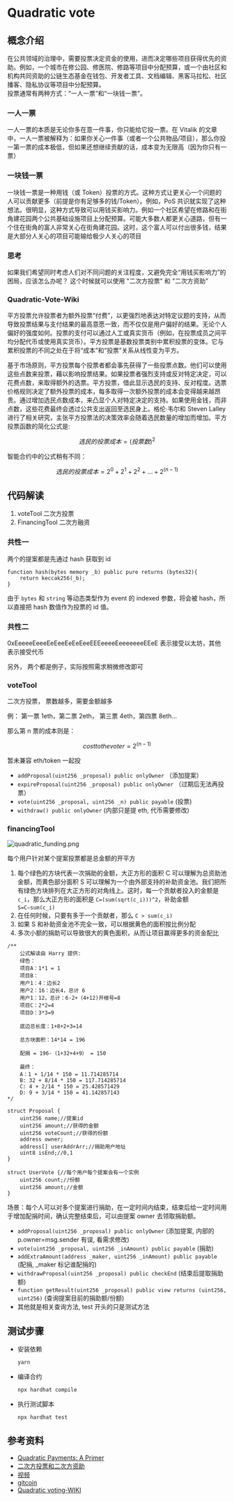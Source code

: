 # Quadratic vote

## 概念介绍

在公共领域的治理中，需要投票决定资金的使用，进而决定哪些项目获得优先的资助。例如，一个城市在修公园、修医院、修路等项目中分配预算，或一个由社区和机构共同资助的公链生态基金在钱包、开发者工具、文档编辑、黑客马拉松、社区播客、隐私协议等项目中分配预算。  
投票通常有两种方式：“一人一票”和“一块钱一票”。

### 一人一票

一人一票的本质是无论你多在意一件事，你只能给它投一票。在 Vitalik 的文章中，一人一票被解释为：如果你关心一件事（或者一个公共物品/项目），那么你投一第一票的成本极低，但如果还想继续贡献的话，成本变为无限高（因为你只有一票）

### 一块钱一票

一块钱一票是一种用钱（或 Token）投票的方式。这种方式让更关心一个问题的人可以贡献更多（前提是你有足够多的钱/Token）。例如，PoS 共识就实现了这种想法。很明显，这种方式导致可以用钱买影响力。例如一个社区希望在修路和在街角建花园两个公共基础设施项目上分配预算。可能大多数人都更关心道路，但有一个住在街角的富人非常关心在街角建花园。这时，这个富人可以付出很多钱，结果是大部分人关心的项目可能输给极少人关心的项目

### 思考

如果我们希望同时考虑人们对不同问题的关注程度，又避免完全“用钱买影响力”的困局，应该怎么办呢？ 这个时候就可以使用 "二次方投票" 和 "二次方资助"

### Quadratic-Vote-Wiki

平方投票允许投票者为额外投票“付费”，以更强烈地表达对特定议题的支持，从而导致投票结果与支付结果的最高意愿一致，而不仅仅是用户偏好的结果。无论个人偏好的强度如何。投票的支付可以通过人工或真实货币（例如，在投票成员之间平均分配代币或使用真实货币）。平方投票是基数投票类别中累积投票的变体。它与累积投票的不同之处在于将“成本”和“投票”关系从线性变为平方。

基于市场原则，平方投票每个投票者都会事先获得了一些投票点数。他们可以使用这些点数来投票，藉以影响投票结果。如果投票者强烈支持或反对特定决定，可以花费点数，来取得额外的选票。平方投票，借此显示选民的支持、反对程度。选票价格规则决定了额外投票的成本，每多取得一次额外投票的成本会变得越来越昂贵。通过增加选民点数成本，来凸显个人对特定决定的支持。如果使用金钱，而非点数，这些花费最终会透过公共支出返回至选民身上。格伦·韦尔和 Steven Lalley 进行了相关研究，主张平方投票法的决策效率会随着选民数量的增加而增加。平方投票函数的简化公式是:

```math
选民的投票成本 = (投票数)^2
```

智能合约中的公式稍有不同：

```math
选民的投票成本 = 2^0 + 2^1 + 2^2 + ... + 2^(n-1)
```

## 代码解读

1. voteTool 二次方投票
2. FinancingTool 二次方融资

### 共性一

两个的提案都是先通过 hash 获取到 id

```solidity
function hash(bytes memory _b) public pure returns (bytes32){
    return keccak256(_b);
}
```

由于 `bytes` 和 `string` 等动态类型作为 event 的 indexed 参数，将会被 hash，所以直接把 hash 数值作为投票的 id 值。

### 共性二

0xEeeeeEeeeEeEeeEeEeEeeEEEeeeeEeeeeeeeEEeE
表示接受以太坊，其他表示接受代币

另外， 两个都是例子，实际按照需求稍微修改即可

### voteTool

二次方投票， 票数越多，需要金额越多

例： 第一票 1eth，第二票 2eth， 第三票 4eth，第四票 8eth...

那么第 n 票的成本则是：

```math
cost to the voter = 2^(n-1)
```

暂未兼容 eth/token 一起投

- `addProposal(uint256 _proposal) public onlyOwner` （添加提案）
- `expireProposal(uint256 _proposal) public onlyOwner` （过期后无法再投票）
- `vote(uint256 _proposal, uint256 _n) public payable` (投票)
- `withdraw() public onlyOwner` (内部只是提 eth, 代币需要修改)

### financingTool

![quadratic_funding.png](https://vitalik.ca/images/qv-files/quadratic_funding.png)

每个用户针对某个提案投票都是总金额的开平方

1. 每个绿色的方块代表一次捐助的金额，大正方形的面积 C 可以理解为总资助池金额，而黄色部分面积 S 可以理解为一个由外部支持的补助资金池。我们把所有绿色方块排列在大正方形的对角线上。这时，每一个贡献者投入的金额是 `c_i`，那么大正方形的面积是 `C=(sum(sqrt(c_i)))^2`，补助金额 `S=C−sum(c_i)`
2. 在任何时候，只要有多于一个贡献者，那么 `C > sum(c_i)`
3. 如果 S 和补助资金池不完全一致，可以根据黄色的面积按比例分配
4. 多次小额的捐助可以导致很大的黄色面积，从而让项目赢得更多的资金配比

```solidity
/**
    公式解读由 Harry 提供:
    绿色：
    项目A：1*1 = 1
    项目B：
    用户1：4：边长2
    用户2：16：边长4，总计 6
    用户1：12，总计：6-2+（4+12)开根号=8
    项目C：2*2=4
    项目D：3*3=9

    底边总长度：1+8+2+3=14

    总方块面积：14*14 = 196

    配捐 = 196-（1+32+4+9） = 150

    最终：
    A：1 + 1/14 * 150 = 11.714285714
    B: 32 + 8/14 * 150 = 117.714285714
    C: 4 + 2/14 * 150 = 25.428571429
    D: 9 + 3/14 * 150 = 41.142857143
*/

struct Proposal {
    uint256 name;//提案id
    uint256 amount;//获得的金额
    uint256 voteCount;//获得的份额
    address owner;
    address[] userAddrArr;//捐助用户地址
    uint8 isEnd;//0,1
}

struct UserVote {//每个用户每个提案会有一个实例
    uint256 count;//份额
    uint256 amount;//金额
}

```

场景：每个人可以对多个提案进行捐助，在一定时间内结束，结束后给一定时间用于增加配捐时间，确认完整结束后，可以由提案 owner 去领取捐助额。

- `addProposal(uint256 _proposal) public onlyOwner` (添加提案, 内部的 p.owner=msg.sender 有误, 看需求修改)
- `vote(uint256 _proposal, uint256 _inAmount) public payable` (捐助)
- `addExtraAmount(address _maker, uint256 _inAmount) public payable` (配捐, _maker 标记谁配捐的)
- `withdrawProposal(uint256 _proposal) public checkEnd` (结束后提取捐助额)
- `function getResult(uint256 _proposal) public view returns (uint256, uint256)` (查询提案目前的捐助额/份额)
- 其他就是相关查询方法,  test 开头的只是测试方法

## 测试步骤

- 安装依赖

  ```sh
  yarn
  ```

- 编译合约

  ```sh
  npx hardhat compile
  ```

- 执行测试脚本

  ```sh
  npx hardhat test
  ```

## 参考资料

- [Quadratic Payments: A Primer](https://vitalik.ca/general/2019/12/07/quadratic.html)
- [二次方投票和二次方资助](https://www.matataki.io/p/6113)
- [视频](https://www.bilibili.com/video/BV1Y5411w77b/)
- [gitcoin](https://gitcoin.co/blog/gitcoin-grants-quadratic-funding-for-the-world/)
- [Quadratic voting-WIKI](https://en.wikipedia.org/wiki/Quadratic_voting)
